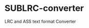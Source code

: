 # SUBLRC-converter
LRC and ASS text format Converter

<html>
  <head>
    <style>
      p {
      text indent: 50px;
      }
    
    </style>
  </head>
  
  <body>
<h2>Update Log</h2>

  <h3>Version 1.3 (Mar 15, 2022)</h3>
     <p>- Macro VBA function for copy, paste, and clear text button has been added.</p>
     <p>- LRC time stamp remover has been deleted.</p>

  <h3> Version 1.2 (Feb 05, 2022</h3>
      <p>- ASS start & end time synchronizer feature has been added.</p>
      <p>- LRC time stamp remover feature has been added.</p>
      <p>- Maximum edit text lines has been upgraded from 200 to 500.</p>
      <p>- A lot of formulas has been rewrited.</p>
      <p>- "ABOUT" page has been added.</p>

<h3>Version 1.1 (Feb 01, 2022)</h3>

<br/><br/><br/>
<p style="text-align: right;"><b>&#169; 2022 <a href="https://lahmiachmad.github.io">Lahmi Achmad</a>. All rights reserved.</b></p>
</body>
</html>

